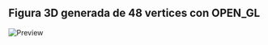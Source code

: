 ## Figura 3D generada de 48 vertices con OPEN_GL 

![Preview](https://github.com/Fournext/Figura3D_OpenGL_1/issues/1#issue-2912169117)